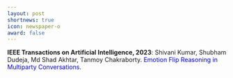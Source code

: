 ```yaml
---
layout: post
shortnews: true
icon: newspaper-o
award: false
---
```


<b>IEEE Transactions on Artificial Intelligence, 2023</b>: Shivani Kumar, Shubham Dudeja, Md Shad Akhtar, Tanmoy Chakraborty. <font color="blue"> Emotion Flip Reasoning in Multiparty Conversations.</font>
